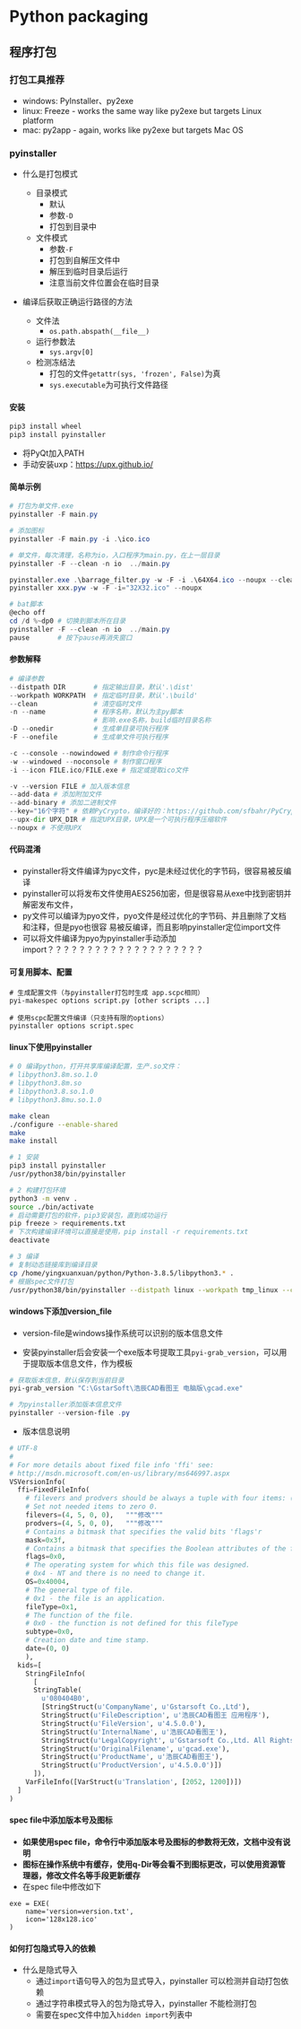 # Python packaging



## 程序打包



### 打包工具推荐

* windows: PyInstaller、py2exe
* linux: Freeze - works the same way like py2exe but targets Linux platform
* mac: py2app - again, works like py2exe but targets Mac OS



### pyinstaller

* 什么是打包模式
  * 目录模式
    * 默认
    * 参数`-D`
    * 打包到目录中
  * 文件模式
    * 参数`-F`
    * 打包到自解压文件中
    * 解压到临时目录后运行
    * 注意当前文件位置会在临时目录



* 编译后获取正确运行路径的方法
  * 文件法
    * `os.path.abspath(__file__)`
  * 运行参数法
    * `sys.argv[0]`
  * 检测冻结法
    * 打包的文件`getattr(sys, 'frozen', False)`为真
    * `sys.executable`为可执行文件路径



#### 安装

```sh
pip3 install wheel
pip3 install pyinstaller
```

* 将PyQt加入PATH
* 手动安装uxp：https://upx.github.io/



#### 简单示例

```powershell
# 打包为单文件.exe
pyinstaller -F main.py

# 添加图标
pyinstaller -F main.py -i .\ico.ico

# 单文件，每次清理，名称为io，入口程序为main.py，在上一层目录
pyinstaller -F --clean -n io  ../main.py

pyinstaller.exe .\barrage_filter.py -w -F -i .\64X64.ico --noupx --clean
pyinstaller xxx.pyw -w -F -i="32X32.ico" --noupx

# bat脚本
@echo off
cd /d %~dp0 # 切换到脚本所在目录
pyinstaller -F --clean -n io  ../main.py
pause       # 按下pause再消失窗口
```



#### 参数解释

```python
# 编译参数
--distpath DIR       # 指定输出目录，默认'.\dist'
--workpath WORKPATH  # 指定临时目录，默认'.\build'
--clean              # 清空临时文件
-n --name            # 程序名称，默认为主py脚本
                     # 影响.exe名称，build临时目录名称
-D --onedir          # 生成单目录可执行程序
-F --onefile         # 生成单文件可执行程序

-c --console --nowindowed # 制作命令行程序
-w --windowed --noconsole # 制作窗口程序
-i --icon FILE.ico/FILE.exe # 指定或提取ico文件

-v --version FILE # 加入版本信息
--add-data # 添加附加文件
--add-binary # 添加二进制文件
--key="16个字符" # 依赖PyCrypto，编译好的：https://github.com/sfbahr/PyCrypto-Wheels
--upx-dir UPX_DIR # 指定UPX目录，UPX是一个可执行程序压缩软件
--noupx # 不使用UPX
```



#### 代码混淆

* pyinstaller将文件编译为pyc文件，pyc是未经过优化的字节码，很容易被反编译
* pyinstaller可以将发布文件使用AES256加密，但是很容易从exe中找到密钥并解密发布文件，
* py文件可以编译为pyo文件，pyo文件是经过优化的字节码、并且删除了文档和注释，但是pyo也很容 易被反编译，而且影响pyinstaller定位import文件
* 可以将文件编译为pyo为pyinstaller手动添加import？？？？？？？？？？？？？？？？？？？？



#### 可复用脚本、配置

```
# 生成配置文件（与pyinstaller打包时生成 app.scpc相同）
pyi-makespec options script.py [other scripts ...] 

# 使用scpc配置文件编译（只支持有限的options）
pyinstaller options script.spec  
```



#### linux下使用pyinstaller

```bash
# 0 编译python，打开共享库编译配置，生产.so文件：
# libpython3.8m.so.1.0
# libpython3.8m.so
# libpython3.8.so.1.0
# libpython3.8mu.so.1.0

make clean
./configure --enable-shared
make
make install

# 1 安装
pip3 install pyinstaller
/usr/python38/bin/pyinstaller

# 2 构建打包环境
python3 -m venv .
source ./bin/activate
# 启动需要打包的软件，pip3安装包，直到成功运行
pip freeze > requirements.txt
# 下次构建编译环境可以直接是使用，pip install -r requirements.txt
deactivate

# 3 编译
# 复制动态链接库到编译目录
cp /home/yingxuanxuan/python/Python-3.8.5/libpython3.* .
# 根据spec文件打包
/usr/python38/bin/pyinstaller --distpath linux --workpath tmp_linux --clean -F ./io_linux.spec
```



#### windows下添加version_file

- version-file是windows操作系统可以识别的版本信息文件

- 安装pyinstaller后会安装一个exe版本号提取工具`pyi-grab_version`，可以用于提取版本信息文件，作为模板

```powershell
# 获取版本信息，默认保存到当前目录
pyi-grab_version "C:\GstarSoft\浩辰CAD看图王 电脑版\gcad.exe"

# 为pyinstaller添加版本信息文件
pyinstaller --version-file .py
```

- 版本信息说明

```python
# UTF-8
#
# For more details about fixed file info 'ffi' see:
# http://msdn.microsoft.com/en-us/library/ms646997.aspx
VSVersionInfo(
  ffi=FixedFileInfo(
    # filevers and prodvers should be always a tuple with four items: (1, 2, 3, 4)
    # Set not needed items to zero 0.
    filevers=(4, 5, 0, 0),   """修改"""
    prodvers=(4, 5, 0, 0),   """修改"""
    # Contains a bitmask that specifies the valid bits 'flags'r
    mask=0x3f,
    # Contains a bitmask that specifies the Boolean attributes of the file.
    flags=0x0,
    # The operating system for which this file was designed.
    # 0x4 - NT and there is no need to change it.
    OS=0x40004,
    # The general type of file.
    # 0x1 - the file is an application.
    fileType=0x1,
    # The function of the file.
    # 0x0 - the function is not defined for this fileType
    subtype=0x0,
    # Creation date and time stamp.
    date=(0, 0)
    ),
  kids=[
    StringFileInfo(
      [
      StringTable(
        u'080404B0',
        [StringStruct(u'CompanyName', u'Gstarsoft Co.,Ltd'),
        StringStruct(u'FileDescription', u'浩辰CAD看图王 应用程序'),
        StringStruct(u'FileVersion', u'4.5.0.0'),
        StringStruct(u'InternalName', u'浩辰CAD看图王'),
        StringStruct(u'LegalCopyright', u'Gstarsoft Co.,Ltd. All Rights Reserved.'),
        StringStruct(u'OriginalFilename', u'gcad.exe'),
        StringStruct(u'ProductName', u'浩辰CAD看图王'),
        StringStruct(u'ProductVersion', u'4.5.0.0')])
      ]), 
    VarFileInfo([VarStruct(u'Translation', [2052, 1200])])
  ]
)
```



#### spec file中添加版本号及图标

- **如果使用spec file，命令行中添加版本号及图标的参数将无效，文档中没有说明**
- **图标在操作系统中有缓存，使用q-Dir等会看不到图标更改，可以使用资源管理器，修改文件名等手段更新缓存**
- 在spec file中修改如下

```
exe = EXE(
    name='version=version.txt',
    icon='128x128.ico'
)
```



#### 如何打包隐式导入的依赖

* 什么是隐式导入
  * 通过`import`语句导入的包为显式导入，pyinstaller 可以检测并自动打包依赖
  * 通过字符串模式导入的包为隐式导入，pyinstaller 不能检测打包
  * 需要在spec文件中加入`hidden import`列表中

#### 
